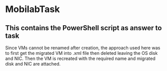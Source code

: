 # MobilabTask

## This contains the PowerShell script as answer to task

Since VMs cannot be renamed after creation, the approach used here was to first get the migrated VM into
.xml file then deleted leaving the OS disk and NIC. 
Then the VM is recreated with the required name and migrated disk and NIC are attached.

